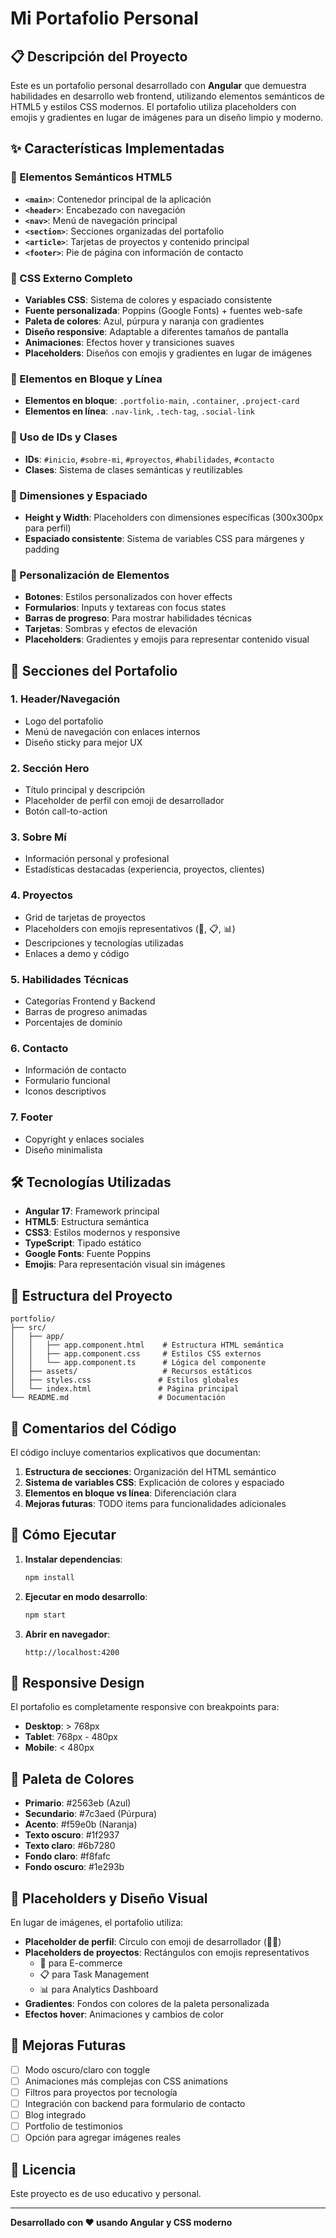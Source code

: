 # Mi Portafolio Personal

## 📋 Descripción del Proyecto

Este es un portafolio personal desarrollado con **Angular** que demuestra habilidades en desarrollo web frontend, utilizando elementos semánticos de HTML5 y estilos CSS modernos. El portafolio utiliza placeholders con emojis y gradientes en lugar de imágenes para un diseño limpio y moderno.

## ✨ Características Implementadas

### 🎯 Elementos Semánticos HTML5
- **`<main>`**: Contenedor principal de la aplicación
- **`<header>`**: Encabezado con navegación
- **`<nav>`**: Menú de navegación principal
- **`<section>`**: Secciones organizadas del portafolio
- **`<article>`**: Tarjetas de proyectos y contenido principal
- **`<footer>`**: Pie de página con información de contacto

### 🎨 CSS Externo Completo
- **Variables CSS**: Sistema de colores y espaciado consistente
- **Fuente personalizada**: Poppins (Google Fonts) + fuentes web-safe
- **Paleta de colores**: Azul, púrpura y naranja con gradientes
- **Diseño responsive**: Adaptable a diferentes tamaños de pantalla
- **Animaciones**: Efectos hover y transiciones suaves
- **Placeholders**: Diseños con emojis y gradientes en lugar de imágenes

### 📱 Elementos en Bloque y Línea
- **Elementos en bloque**: `.portfolio-main`, `.container`, `.project-card`
- **Elementos en línea**: `.nav-link`, `.tech-tag`, `.social-link`

### 🎯 Uso de IDs y Clases
- **IDs**: `#inicio`, `#sobre-mi`, `#proyectos`, `#habilidades`, `#contacto`
- **Clases**: Sistema de clases semánticas y reutilizables

### 📐 Dimensiones y Espaciado
- **Height y Width**: Placeholders con dimensiones específicas (300x300px para perfil)
- **Espaciado consistente**: Sistema de variables CSS para márgenes y padding

### 🎨 Personalización de Elementos
- **Botones**: Estilos personalizados con hover effects
- **Formularios**: Inputs y textareas con focus states
- **Barras de progreso**: Para mostrar habilidades técnicas
- **Tarjetas**: Sombras y efectos de elevación
- **Placeholders**: Gradientes y emojis para representar contenido visual

## 🚀 Secciones del Portafolio

### 1. **Header/Navegación**
- Logo del portafolio
- Menú de navegación con enlaces internos
- Diseño sticky para mejor UX

### 2. **Sección Hero**
- Título principal y descripción
- Placeholder de perfil con emoji de desarrollador
- Botón call-to-action

### 3. **Sobre Mí**
- Información personal y profesional
- Estadísticas destacadas (experiencia, proyectos, clientes)

### 4. **Proyectos**
- Grid de tarjetas de proyectos
- Placeholders con emojis representativos (🛒, 📋, 📊)
- Descripciones y tecnologías utilizadas
- Enlaces a demo y código

### 5. **Habilidades Técnicas**
- Categorías Frontend y Backend
- Barras de progreso animadas
- Porcentajes de dominio

### 6. **Contacto**
- Información de contacto
- Formulario funcional
- Iconos descriptivos

### 7. **Footer**
- Copyright y enlaces sociales
- Diseño minimalista

## 🛠️ Tecnologías Utilizadas

- **Angular 17**: Framework principal
- **HTML5**: Estructura semántica
- **CSS3**: Estilos modernos y responsive
- **TypeScript**: Tipado estático
- **Google Fonts**: Fuente Poppins
- **Emojis**: Para representación visual sin imágenes

## 📁 Estructura del Proyecto

```
portfolio/
├── src/
│   ├── app/
│   │   ├── app.component.html    # Estructura HTML semántica
│   │   ├── app.component.css     # Estilos CSS externos
│   │   └── app.component.ts      # Lógica del componente
│   ├── assets/                   # Recursos estáticos
│   ├── styles.css               # Estilos globales
│   └── index.html               # Página principal
└── README.md                    # Documentación
```

## 🎯 Comentarios del Código

El código incluye comentarios explicativos que documentan:

1. **Estructura de secciones**: Organización del HTML semántico
2. **Sistema de variables CSS**: Explicación de colores y espaciado
3. **Elementos en bloque vs línea**: Diferenciación clara
4. **Mejoras futuras**: TODO items para funcionalidades adicionales

## 🚀 Cómo Ejecutar

1. **Instalar dependencias**:
   ```bash
   npm install
   ```

2. **Ejecutar en modo desarrollo**:
   ```bash
   npm start
   ```

3. **Abrir en navegador**:
   ```
   http://localhost:4200
   ```

## 📱 Responsive Design

El portafolio es completamente responsive con breakpoints para:
- **Desktop**: > 768px
- **Tablet**: 768px - 480px
- **Mobile**: < 480px

## 🎨 Paleta de Colores

- **Primario**: #2563eb (Azul)
- **Secundario**: #7c3aed (Púrpura)
- **Acento**: #f59e0b (Naranja)
- **Texto oscuro**: #1f2937
- **Texto claro**: #6b7280
- **Fondo claro**: #f8fafc
- **Fondo oscuro**: #1e293b

## 🎨 Placeholders y Diseño Visual

En lugar de imágenes, el portafolio utiliza:
- **Placeholder de perfil**: Círculo con emoji de desarrollador (👨‍💻)
- **Placeholders de proyectos**: Rectángulos con emojis representativos
  - 🛒 para E-commerce
  - 📋 para Task Management
  - 📊 para Analytics Dashboard
- **Gradientes**: Fondos con colores de la paleta personalizada
- **Efectos hover**: Animaciones y cambios de color

## 🔮 Mejoras Futuras

- [ ] Modo oscuro/claro con toggle
- [ ] Animaciones más complejas con CSS animations
- [ ] Filtros para proyectos por tecnología
- [ ] Integración con backend para formulario de contacto
- [ ] Blog integrado
- [ ] Portfolio de testimonios
- [ ] Opción para agregar imágenes reales

## 📄 Licencia

Este proyecto es de uso educativo y personal.

---

**Desarrollado con ❤️ usando Angular y CSS moderno**

